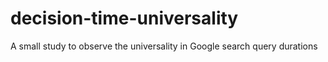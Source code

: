 # decision-time-universality
A small study to observe the universality in Google search query durations
